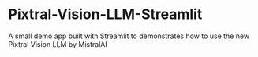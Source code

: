 # Pixtral-Vision-LLM-Streamlit
A small demo app built with Streamlit to demonstrates how to use the new Pixtral Vision LLM by MistralAI
